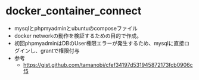 # docker_container_connect
- mysqlとphpmyadminとubuntuのcomposeファイル
- docker networkの動作を検証するための目的で作成。
- 初回phpmyadminはDBのUser権限エラーが発生するため、mysqlに直接ログインし、grantで権限付与
- 参考
  - https://gist.github.com/tamanobi/cfef34197d531945872173fcb0906cf5
